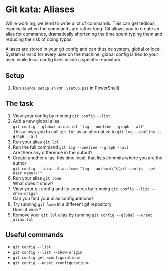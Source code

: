 # Git kata: Aliases

While working, we tend to write a lot of commands. This can get tedious, especially when the commands are rather long. Git allows you to create an alias for commands, dramatically shortening the time spent typing them and reducing the risk of doing typos.

Aliases are stored in your git config and can thus be system, global or local. System is valid for every user on the machine, global config is tied to your user, while local config lives inside a specific repository.

## Setup

1. Run `source setup.sh` (or `.\setup.ps1` in PowerShell)

## The task

1. View your config by running `git config --list`
2. Add a new global alias\
 `git config --global alias.lol 'log --oneline --graph --all'`\
 This allows you to call `git lol` as an alternative to `git log --oneline --graph --all`
3. Run your alias `git lol`
4. Run the full command `git log --oneline --graph --all`\
Are there any difference in the output?
5. Create another alias, this time local, that lists commits where you are the author\
`git config --local alias.lome "log --author=\"$(git config --get user.name)\""`
6. Run your alias `git lome`\
 What does it show?
7. View your git config and its sources by running `git config --list --show-origin`\
 Can you find your alias configurations?
8. Try running `git lome` in a different git repository\
 Does it work?
9. Remove your `git lol` alias by running `git config --global --unset alias.lol`

## Useful commands

- `git config --list`
- `git config --list --show-origin`
- `git config get <configuration>`
- `git config --unset <configuration>`

